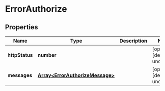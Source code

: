 # ErrorAuthorize

## Properties
| Name | Type | Description | Notes |
| ------------ | ------------- | ------------- | ------------- |
| **httpStatus** | **number** |  | [optional] [default to undefined] |
| **messages** | [**Array&lt;ErrorAuthorizeMessage&gt;**](ErrorAuthorizeMessage.md) |  | [optional] [default to undefined] |


